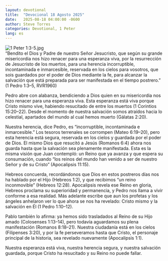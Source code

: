 ```yaml
---
layout: devotional
title:  "Devocional 18 Agosto 2025"
date:   2025-08-18 04:00:00 -0600
author: Steve Torres
categories: Devotional, 1 Peter
lang: es
---
```

<img src="https://sitemedia.esteeb.com/file/esteebcomsitemedia/devotional_images/1+Peter/ES-1Pe-1_3-5.jpg?raw=true" alt="1 Peter 1:3-5.jpg" style="max-width: 100%; height: auto;">

<div class="scripture">
   “Bendito el Dios y Padre de nuestro Señor Jesucristo, que según su grande misericordia nos hizo renacer para una esperanza viva, por la resurrección de Jesucristo de los muertos, para una herencia incorruptible, incontaminada e inmarcesible, reservada en los cielos para vosotros, que sois guardados por el poder de Dios mediante la fe, para alcanzar la salvación que está preparada para ser manifestada en el tiempo postrero.” (1 Pedro 1:3–5, RVR1960)
</div>

Pedro abre con alabanza, bendiciendo a Dios quien en su misericordia nos hizo renacer para una esperanza viva. Esta esperanza está viva porque Cristo mismo vive, habiendo resucitado de entre los muertos (1 Corintios 15:20–22). Desde el momento de nuestra salvación somos atraídos hacia lo celestial, apartados del mundo al cual hemos muerto (Gálatas 2:20).

Nuestra herencia, dice Pedro, es “incorruptible, incontaminada e inmarcesible.” Los tesoros terrenales se corrompen (Mateo 6:19–20), pero esta herencia está segura, reservada en los cielos y guardada por el poder de Dios. El mismo Dios que resucitó a Jesús (Romanos 6:4) ahora nos guarda hasta que la salvación sea plenamente manifestada. Esta es la misma visión que Juan contempló: un Reino que ya avanza y que espera su consumación, cuando “los reinos del mundo han venido a ser de nuestro Señor y de su Cristo” (Apocalipsis 11:15).

Hebreos concuerda, recordándonos que Dios en estos postreros días nos ha hablado por el Hijo (Hebreos 1:2), y que recibimos “un reino inconmovible” (Hebreos 12:28). Apocalipsis revela ese Reino en gloria, Hebreos proclama su superioridad y permanencia, y Pedro nos llama a vivir conforme a esa realidad. Más adelante escribe que aun los profetas y los ángeles anhelaron ver lo que ahora se nos ha revelado: Cristo mismo y la salvación en Él (1 Pedro 1:10–12).

Pablo también lo afirma: ya hemos sido trasladados al Reino de su Hijo amado (Colosenses 1:13–14), pero todavía aguardamos su plena manifestación (Romanos 8:18–21). Nuestra ciudadanía está en los cielos (Filipenses 3:20), y por la fe perseveramos hasta que Cristo, el personaje principal de la historia, sea revelado nuevamente (Apocalipsis 1:1).

Nuestra esperanza está viva, nuestra herencia segura, y nuestra salvación guardada, porque Cristo ha resucitado y su Reino no puede fallar.
